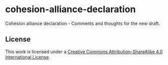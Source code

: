 # cohesion-alliance-declaration
Cohesion alliance declaration - Comments and thoughts for the new draft.

## License

This work is licensed under a [Creative Commons Attribution-ShareAlike 4.0 International License](https://creativecommons.org/licenses/by-sa/4.0/).

